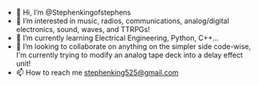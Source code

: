 - 👋 Hi, I’m @Stephenkingofstephens
- 👀 I’m interested in music, radios, communications, analog/digital electronics, sound, waves, and TTRPGs!
- 🌱 I’m currently learning Electrical Engineering, Python, C++...
- 💞️ I’m looking to collaborate on anything on the simpler side code-wise, I'm currently trying to modify an analog tape deck into a delay effect unit!
- 📫 How to reach me stephenking525@gmail.com

<!---
Stephenkingofstephens/Stephenkingofstephens is a ✨ special ✨ repository because its `README.md` (this file) appears on your GitHub profile.
You can click the Preview link to take a look at your changes.
--->
